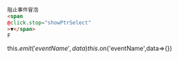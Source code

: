 ```html
阻止事件冒泡
<span
@click.stop="showPtrSelect"
>▼</span>
F
```

this.$emit('eventName',data)
this.$on('eventName',data=>{})